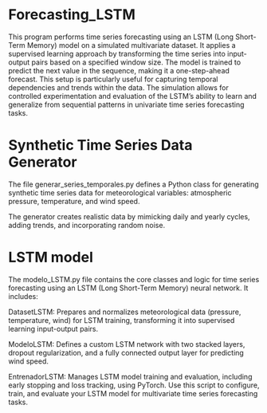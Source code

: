 # Forecasting_LSTM

This program performs time series forecasting using an LSTM (Long Short-Term Memory) model on a simulated multivariate dataset. 
It applies a supervised learning approach by transforming the time series into input-output pairs based on a specified window size. 
The model is trained to predict the next value in the sequence, making it a one-step-ahead forecast. This setup is particularly 
useful for capturing temporal dependencies and trends within the data. The simulation allows for controlled experimentation and 
evaluation of the LSTM’s ability to learn and generalize from sequential patterns in univariate time series forecasting tasks.

# Synthetic Time Series Data Generator
The file generar_series_temporales.py defines a Python class for generating synthetic time series data for meteorological variables: 
atmospheric pressure, temperature, and wind speed. 

The generator creates realistic data by mimicking daily and yearly cycles, adding trends, and incorporating random noise.

# LSTM model
The modelo_LSTM.py file contains the core classes and logic for time series forecasting using an LSTM (Long Short-Term Memory) neural network. It includes:

 DatasetLSTM: Prepares and normalizes meteorological data (pressure, temperature, wind) for LSTM training, transforming it into supervised learning input-output pairs.

 ModeloLSTM: Defines a custom LSTM network with two stacked layers, dropout regularization, and a fully connected output layer for predicting wind speed.

 EntrenadorLSTM: Manages LSTM model training and evaluation, including early stopping and loss tracking, using PyTorch.
Use this script to configure, train, and evaluate your LSTM model for multivariate time series forecasting tasks.
